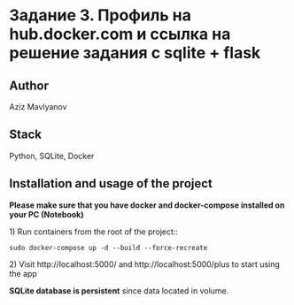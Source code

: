 # Задание 3. Профиль на hub.docker.com и ссылка на решение задания с sqlite + flask

## Author
Aziz Mavlyanov

## Stack
Python, SQLite, Docker

## Installation and usage of the project
**Please make sure that you have docker and docker-compose installed on your PC (Notebook)**

1\) Run containers from the root of the project::
```dotenv
sudo docker-compose up -d --build --force-recreate
```
2\) Visit http://localhost:5000/ and http://localhost:5000/plus to start using the app

**SQLite database is persistent** since data located in volume.

